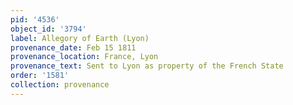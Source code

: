 ```yaml
---
pid: '4536'
object_id: '3794'
label: Allegory of Earth (Lyon)
provenance_date: Feb 15 1811
provenance_location: France, Lyon
provenance_text: Sent to Lyon as property of the French State
order: '1581'
collection: provenance
---
```

